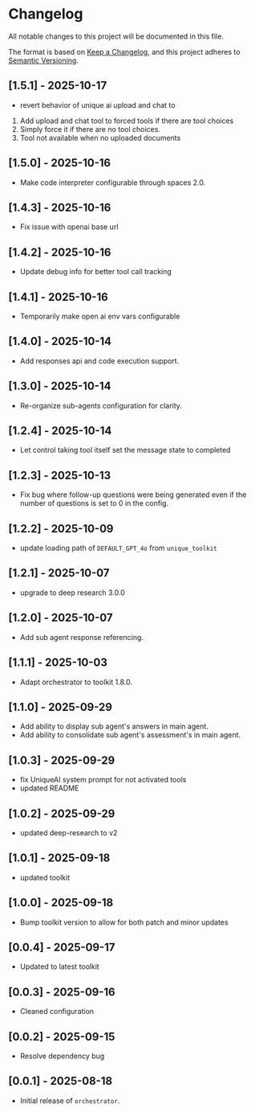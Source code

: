 # Changelog

All notable changes to this project will be documented in this file.

The format is based on [Keep a Changelog](https://keepachangelog.com/en/1.0.0/), 
and this project adheres to [Semantic Versioning](https://semver.org/spec/v2.0.0.html).

## [1.5.1] - 2025-10-17
- revert behavior of unique ai upload and chat to 
1. Add upload and chat tool to forced tools if there are tool choices
2. Simply force it if there are no tool choices.
3. Tool not available when no uploaded documents

## [1.5.0] - 2025-10-16
- Make code interpreter configurable through spaces 2.0.

## [1.4.3] - 2025-10-16
- Fix issue with openai base url

## [1.4.2] - 2025-10-16
- Update debug info for better tool call tracking

## [1.4.1] - 2025-10-16
- Temporarily make open ai env vars configurable

## [1.4.0] - 2025-10-14
- Add responses api and code execution support.

## [1.3.0] - 2025-10-14
- Re-organize sub-agents configuration for clarity.

## [1.2.4] - 2025-10-14
- Let control taking tool itself set the message state to completed

## [1.2.3] - 2025-10-13
- Fix bug where follow-up questions were being generated even if the number of questions is set to 0 in the config.

## [1.2.2] - 2025-10-09
- update loading path of `DEFAULT_GPT_4o` from `unique_toolkit`

## [1.2.1] - 2025-10-07
- upgrade to deep research 3.0.0

## [1.2.0] - 2025-10-07
- Add sub agent response referencing.

## [1.1.1] - 2025-10-03
- Adapt orchestrator to toolkit 1.8.0.

## [1.1.0] - 2025-09-29
- Add ability to display sub agent's answers in main agent.
- Add ability to consolidate sub agent's assessment's in main agent.

## [1.0.3] - 2025-09-29
- fix UniqueAI system prompt for not activated tools
- updated README

## [1.0.2] - 2025-09-29
- updated deep-research to v2

## [1.0.1] - 2025-09-18
- updated toolkit

## [1.0.0] - 2025-09-18
- Bump toolkit version to allow for both patch and minor updates 

## [0.0.4] - 2025-09-17
- Updated to latest toolkit

## [0.0.3] - 2025-09-16
- Cleaned configuration

## [0.0.2] - 2025-09-15
- Resolve dependency bug

## [0.0.1] - 2025-08-18
- Initial release of `orchestrator`.
